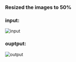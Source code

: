 ### Resized the images to 50%
### input:
![input](https://github.com/Samarjeet09/MiniProjects/blob/main/Mini%20Project-16-Resize%20the%20100%20images%20to%2050%25%20(smaller)%20using%20OpenCV/car_16.jpg)

### ouptput:
![output](https://github.com/Samarjeet09/MiniProjects/blob/main/Mini%20Project-16-Resize%20the%20100%20images%20to%2050%25%20(smaller)%20using%20OpenCV/resized_car_16.jpg)
